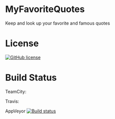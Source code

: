 # MyFavoriteQuotes
Keep and look up your favorite and famous quotes

# License
[![GitHub license](https://img.shields.io/github/license/MarcosMeli/FileHelpers.svg)](https://github.com/fredatgithub/MyFavoriteQuotes#license)

# Build Status
TeamCity: 

Travis: 

AppVeyor [![Build status](https://ci.appveyor.com/api/projects/status/i3378pd0rkx7cfliuenfvsyo/branch/master?svg=true)](https://ci.appveyor.com/project/fredatgithub/MyFavoriteQuotes/branch/master) 
